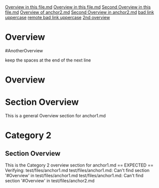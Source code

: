 [Overview in this file.md](#overview)
[Overview in this file.md](#anotheroverview)
[Second Overview in this file.md](#section-overview-1)
[Overview of anchor2.md](anchor2.md#overview)
[Second Overview in anchor2.md](anchor2.md#overview-1)
[bad link uppercase](#Overview)
[remote bad link uppercase](anchor2.md#Overview)
[2nd overview](#overview-1)

# Overview
#AnotherOverview

keep the spaces at the end of the next line
# Overview         

# Section Overview

This is a general Overview section for anchor1.md

# Category 2

## Section Overview

This is the Category 2 overview section for anchor1.md
== EXPECTED ==
Verifying: test/files/anchor1.md
test/files/anchor1.md: Can't find section '#Overview' in test/files/anchor1.md
test/files/anchor1.md: Can't find section '#Overview' in test/files/anchor2.md
